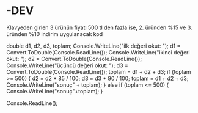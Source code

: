 # -DEV


 Klavyeden girlen 3 ürünün fiyatı 500 tl den fazla ise, 2. üründen %15 ve
 3. üründen %10 indirim uygulanacak kod



double d1, d2, d3, toplam;
Console.WriteLine("ilk değeri okut: ");
d1 = Convert.ToDouble(Console.ReadLine());
Console.WriteLine("ikinci değeri okut: ");
d2 = Convert.ToDouble(Console.ReadLine());
Console.WriteLine("üçüncü değeri okut: ");
d3 = Convert.ToDouble(Console.ReadLine());
toplam = d1 + d2 + d3;
if (toplam >= 500)
{
    d2 = d2 * 85 / 100;
    d3 = d3 * 90 / 100;
    toplam = d1 + d2 + d3;
    Console.WriteLine("sonuç" + toplam);
}
else if (toplam <= 500)
{
    Console.WriteLine("sonuç"+toplam);
}

Console.ReadLine();
